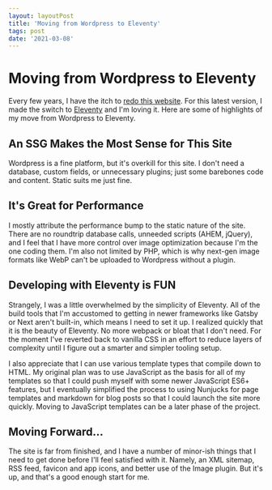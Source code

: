 ```yaml
---
layout: layoutPost
title: 'Moving from Wordpress to Eleventy'
tags: post
date: '2021-03-08'
---
```


# Moving from Wordpress to Eleventy

Every few years, I have the itch to <a href="https://web.archive.org/web/*/briangunzenhauser.com" target="_blank">redo this website</a>. For this latest version, I made the switch to <a href="https://www.11ty.dev/" target="_blank">Eleventy</a> and I'm loving it. Here are some of highlights of my move from Wordpress to Eleventy.



## An SSG Makes the Most Sense for This Site 

Wordpress is a fine platform, but it's overkill for this site. I don't need a database, custom fields, or unnecessary plugins; just some barebones code and content. Static suits me just fine.

## It's Great for Performance

I mostly attribute the performance bump to the static nature of the site. There are no roundtrip database calls, unneeded scripts (AHEM, jQuery), and I feel that I have more control over image optimization because I'm the one coding them. I'm also not limited by PHP, which is why next-gen image formats like WebP can't be uploaded to Wordpress without a plugin.

## Developing with Eleventy is FUN

Strangely, I was a little overwhelmed by the simplicity of Eleventy. All of the build tools that I'm accustomed to getting in newer frameworks like Gatsby or Next aren't built-in, which means I need to set it up. I realized quickly that it is the beauty of Eleventy. No more webpack or bloat that I don't need. For the moment I've reverted back to vanilla CSS in an effort to reduce layers of complexity until I figure out a smarter and simpler tooling setup.

I also appreciate that I can use various template types that compile down to HTML. My original plan was to use JavaScript as the basis for all of my templates so that I could push myself with some newer JavaScript ES6+ features, but I eventually simplified the process to using Nunjucks for page templates and markdown for blog posts so that I could launch the site more quickly. Moving to JavaScript templates can be a later phase of the project.

## Moving Forward...
The site is far from finished, and I have a number of minor-ish things that I need to get done before I'll feel satisfied with it. Namely, an XML sitemap, RSS feed, favicon and app icons, and better use of the Image plugin. But it's up, and that's a good enough start for me. 
